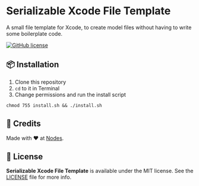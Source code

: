 # Serializable Xcode File Template

A small file template for Xcode, to create model files without having to write some boilerplate code.

[![GitHub license](https://img.shields.io/badge/license-MIT-blue.svg)](https://github.com/nodes-ios/SerializableXcodeFileTemplate/blob/master/LICENSE)

## 📦 Installation

1. Clone this repository
2. `cd` to it in Terminal
3. Change permissions and run the install script

~~~
chmod 755 install.sh && ./install.sh
~~~

## 👥 Credits
Made with ❤️ at [Nodes](http://nodesagency.com).

## 📄 License
**Serializable Xcode File Template** is available under the MIT license. See the [LICENSE](https://github.com/nodes-ios/SerializableXcodeFileTemplate/blob/master/LICENSE) file for more info.

